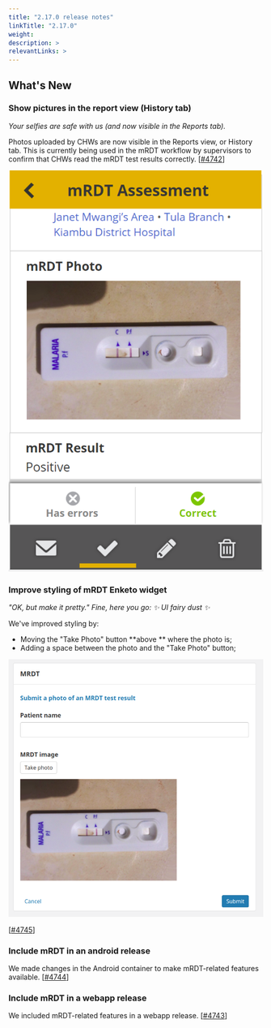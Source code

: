 ```yaml
---
title: "2.17.0 release notes"
linkTitle: "2.17.0"
weight: 
description: >
relevantLinks: >
---
```


## What's New

### Show pictures in the report view (History tab) 

_Your selfies are safe with us (and now visible in the Reports tab)._

Photos uploaded by CHWs are now visible in the Reports view, or History tab. This is currently being used in the mRDT workflow by supervisors to confirm that CHWs read the mRDT test results correctly. [[#4742](https://github.com/medic/medic-webapp/issues/4742)]

![Screenshot](images/2.17.0-4742.png)

### Improve styling of mRDT Enketo widget

_"OK, but make it pretty." Fine, here you go: ✨ UI fairy dust ✨_

We've improved styling by:
- Moving the "Take Photo" button **above ** where the photo is;
- Adding a space between the photo and the "Take Photo" button;

![Screenshot](images/2.17.0-4745.png)

[[#4745](https://github.com/medic/medic-webapp/issues/4745)]

### Include mRDT in an android release

We made changes in the Android container to make mRDT-related features available. [[#4744](https://github.com/medic/medic-webapp/issues/4744)]

### Include mRDT in a webapp release

We included mRDT-related features in a webapp release. [[#4743](https://github.com/medic/medic-webapp/issues/4743)]
